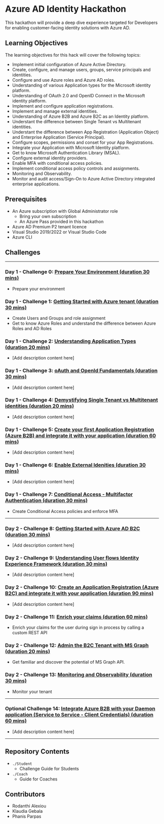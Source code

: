 # Azure AD Identity Hackathon

This hackathon will provide a deep dive experience targeted for Developers for enabling customer-facing identity solutions with Azure AD.

## Learning Objectives

The learning objectives for this hack will cover the following topics:

- Implement initial configuration of Azure Active Directory.
- Create, configure, and manage users, groups, service principals and identities.
- Configure and use Azure roles and Azure AD roles.
- Understanding of various Application types for the Microsoft identity platform.
- Understanding of OAuth 2.0 and OpenID Connect in the Microsoft identity platform.
- Implement and configure application registrations.
- Implement and manage external identities.
- Understanding of Azure B2B and Azure B2C as an Identity platform.
- Understant the difference between Single Tenant vs Multitenant identities.
- Understant the difference between App Registration (Application Object) and Enterprise Application (Service Principal).
- Configure scopes, permissions and conset for your App Registrations.
- Integrate your Application with Microsoft Identity platform.
- Get to know Microsoft Authentication Library (MSAL).
- Configure external identity providers.
- Enable MFA with conditional access policies.
- Implement conditional access policy controls and assignments.
- Monitoring and Observability.
- Monitor and audit access/Sign-On to Azure Active Directory integrated enterprise applications.

## Prerequisites

- An Azure subscription with Global Administrator role
  - Bring your own subscription
  - An Azure Pass provided in this hackathon
- Azure AD Premium P2 tenant licence
- Visual Studio 2019/2022 or Visual Studio Code
- Azure CLI

## Challenges

---

### Day 1 - Challenge 0: **[Prepare Your Environment (duration 30 mins)](Student/Challenge_00.md)**

- Prepare your environment

### Day 1 - Challenge 1: **[Getting Started with Azure tenant (duration 30 mins)](Student/Challenge_01.md)**

- Create Users and Groups and role assignment
- Get to know Azure Roles and understand the difference between Azure Roles and AD Roles

### Day 1 - Challenge 2: **[Understanding Application Types (duration 20 mins)](Student/Challenge_02.md)**

- [Add description content here]

### Day 1 - Challenge 3: **[oAuth and OpenId Fundamentals (duration 30 mins)](Student/Challenge_03.md)**

- [Add description content here]

### Day 1 - Challenge 4: **[Demystifying Single Tenant vs Multitenant identities (duration 20 mins)](Student/Challenge_04.md)**

- [Add description content here]

### Day 1 - Challenge 5: **[Create your first Application Registration (Azure B2B) and integrate it with your application (duration 60 mins)](Student/Challenge_05.md)**

- [Add description content here]

### Day 1 - Challenge 6: **[Enable External Idenities (duration 30 mins)](Student/Challenge_06.md)**

- [Add description content here]

### Day 1 - Challenge 7: **[Conditional Access - Multifactor Authentication (duration 30 mins)](Student/Challenge_07.md)**

- Create Conditional Access policies and enforce MFA

---

### Day 2 - Challenge 8: **[Getting Started with Azure AD B2C (duration 30 mins)](Student/Challenge_08.md)**

- [Add description content here]

### Day 2 - Challenge 9: **[Understanding User flows Identity Experience Framework (duration 30 mins)](Student/Challenge_09.md)**

- [Add description content here]

### Day 2 - Challenge 10: **[Create an Application Registration (Azure B2C) and integrate it with your application (duration 90 mins)](Student/Challenge_10.md)**

- [Add description content here]

### Day 2 - Challenge 11: **[Enrich your claims (duration 60 mins)](Student/Challenge_11.md)**

- Enrich your claims for the user during sign in process by calling a custom REST API

### Day 2 - Challenge 12: **[Admin the B2C Tenant with MS Graph (duration 20 mins)](Student/Challenge_12.md)**

- Get familiar and discover the potential of MS Graph API.

### Day 2 - Challenge 13: **[Monitoring and Observability (duration 30 mins)](Student/Challenge_13.md)**

- Monitor your tenant

---

### Optional  Challenge 14: **[Integrate Azure B2B with your Daemon application (Service to Service - Client Credentials)  (duration 60 mins)](Student/Challenge_14.md)**

- [Add description content here]

---

## Repository Contents

- `./Student`
  - Challenge Guide for Students
- `./Coach`
  - Guide for Coaches

## Contributors

- Rodanthi Alexiou
- Klaudia Gebala
- Phanis Parpas
